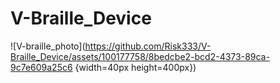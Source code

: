# V-Braille_Device

![V-braille_photo](https://github.com/Risk333/V-Braille_Device/assets/100177758/8bedcbe2-bcd2-4373-89ca-9c7e609a25c6 {width=40px height=400px})
